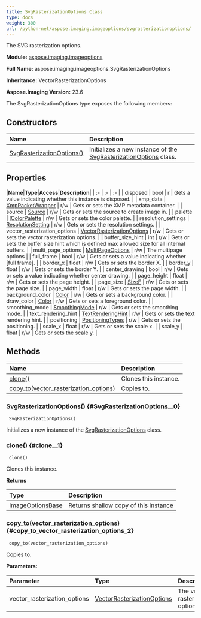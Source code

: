 ```yaml
---
title: SvgRasterizationOptions Class
type: docs
weight: 300
url: /python-net/aspose.imaging.imageoptions/svgrasterizationoptions/
---
```


The SVG rasterization options.

**Module:** [aspose.imaging.imageoptions](/imaging/python-net/aspose.imaging.imageoptions/)

**Full Name:** aspose.imaging.imageoptions.SvgRasterizationOptions

**Inheritance:** VectorRasterizationOptions

**Aspose.Imaging Version:** 23.6

The SvgRasterizationOptions type exposes the following members:
## **Constructors**
|**Name**|**Description**|
| :- | :- |
| [SvgRasterizationOptions()](#SvgRasterizationOptions__0) | Initializes a new instance of the [SvgRasterizationOptions](/imaging/python-net/aspose.imaging.imageoptions/svgrasterizationoptions/) class. |
## **Properties**
|**Name**|**Type**|**Access**|**Description**|
| :- | :- | :- |
| disposed | bool | r | Gets a value indicating whether this instance is disposed. |
| xmp_data | [XmpPacketWrapper](/imaging/python-net/aspose.imaging.xmp/xmppacketwrapper/) | r/w | Gets or sets the XMP metadata container. |
| source | [Source](/imaging/python-net/aspose.imaging/source) | r/w | Gets or sets the source to create image in. |
| palette | [IColorPalette](/imaging/python-net/aspose.imaging/icolorpalette) | r/w | Gets or sets the color palette. |
| resolution_settings | [ResolutionSetting](/imaging/python-net/aspose.imaging/resolutionsetting) | r/w | Gets or sets the resolution settings. |
| vector_rasterization_options | [VectorRasterizationOptions](/imaging/python-net/aspose.imaging.imageoptions/vectorrasterizationoptions) | r/w | Gets or sets the vector rasterization options. |
| buffer_size_hint | int | r/w | Gets or sets the buffer size hint which is defined max allowed size for all internal buffers. |
| multi_page_options | [MultiPageOptions](/imaging/python-net/aspose.imaging.imageoptions/multipageoptions) | r/w | The multipage options |
| full_frame | bool | r/w | Gets or sets a value indicating whether [full frame]. |
| border_x | float | r/w | Gets or sets the border X. |
| border_y | float | r/w | Gets or sets the border Y. |
| center_drawing | bool | r/w | Gets or sets a value indicating whether center drawing. |
| page_height | float | r/w | Gets or sets the page height. |
| page_size | [SizeF](/imaging/python-net/aspose.imaging/sizef) | r/w | Gets or sets the page size. |
| page_width | float | r/w | Gets or sets the page width. |
| background_color | [Color](/imaging/python-net/aspose.imaging/color) | r/w | Gets or sets a background color. |
| draw_color | [Color](/imaging/python-net/aspose.imaging/color) | r/w | Gets or sets a foreground color. |
| smoothing_mode | [SmoothingMode](/imaging/python-net/aspose.imaging/smoothingmode) | r/w | Gets or sets the smoothing mode. |
| text_rendering_hint | [TextRenderingHint](/imaging/python-net/aspose.imaging/textrenderinghint) | r/w | Gets or sets the text rendering hint. |
| positioning | [PositioningTypes](/imaging/python-net/aspose.imaging.imageoptions/positioningtypes) | r/w | Gets or sets the positioning. |
| scale_x | float | r/w | Gets or sets the scale x. |
| scale_y | float | r/w | Gets or sets the scale y. |
## **Methods**
| **Name** | **Description** |
| :- | :- |
| [clone()](#clone__1) | Clones this instance. |
| [copy_to(vector_rasterization_options)](#copy_to_vector_rasterization_options_2) | Copies to. |

### SvgRasterizationOptions() {#SvgRasterizationOptions__0}


```
 SvgRasterizationOptions() 
```

Initializes a new instance of the [SvgRasterizationOptions](/imaging/python-net/aspose.imaging.imageoptions/svgrasterizationoptions/) class.

### clone() {#clone__1}


```
 clone() 
```

Clones this instance.

**Returns**

| Type | Description |
| :- | :- |
| [ImageOptionsBase](/imaging/python-net/aspose.imaging/imageoptionsbase) | Returns shallow copy of this instance |


### copy_to(vector_rasterization_options) {#copy_to_vector_rasterization_options_2}


```
 copy_to(vector_rasterization_options) 
```

Copies to.

**Parameters:**

| Parameter | Type | Description |
| :- | :- | :- |
| vector_rasterization_options | [VectorRasterizationOptions](/imaging/python-net/aspose.imaging.imageoptions/vectorrasterizationoptions) | The vector rasterization options. |

